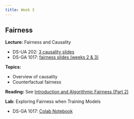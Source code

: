 ```yaml
---
title: Week 3
---
```


## Fairness

**Lecture:** Fairness and Causality

* DS-UA 202: [3 causality slides](../../../assets/3_causality_202.pdf)
* DS-GA 1017: [fairness slides (weeks 2 & 3)](../../../assets/2_3_Fairness_1017.pdf)

**Topics:**

* Overview of causality
* Counterfactual fairness

**Reading:** See [Introduction and Algorithmic Fairness (Part 2)](../../../assets/fairness_reader_weeks3&4.pdf)

**Lab:** Exploring Fairness when Training Models

* DS-GA 1017: [Colab Notebook](https://drive.google.com/file/d/15upXcWj-nfUtovO3wBYELn2sQypX1aV2/view?usp=sharing)
